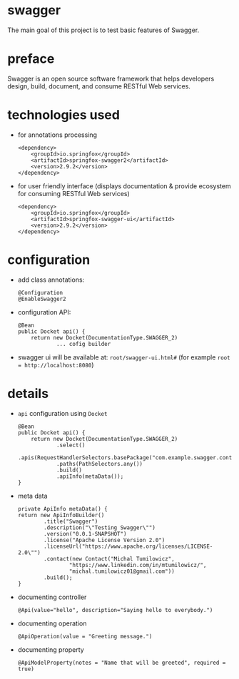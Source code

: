 # swagger
The main goal of this project is to test basic features of Swagger.

# preface
Swagger is an open source software framework that helps developers design, 
build, document, and consume RESTful Web services.

# technologies used

* for annotations processing
    ```
    <dependency>
        <groupId>io.springfox</groupId>
        <artifactId>springfox-swagger2</artifactId>
        <version>2.9.2</version>
    </dependency>
    ```

* for user friendly interface (displays documentation & provide ecosystem
for consuming RESTful Web services)
    ```
    <dependency>
        <groupId>io.springfox</groupId>
        <artifactId>springfox-swagger-ui</artifactId>
        <version>2.9.2</version>
    </dependency>
    ```

# configuration
* add class annotations:
    ```
	@Configuration
	@EnableSwagger2
    ```
    
* configuration API:
    ```
	@Bean
	public Docket api() {
		return new Docket(DocumentationType.SWAGGER_2)
				... cofig builder
    ```
				
* swagger ui will be available at: `root/swagger-ui.html#` (for example
    `root = http://localhost:8080`)
		
# details
* `api` configuration using `Docket`
    ```
    @Bean
	public Docket api() {
		return new Docket(DocumentationType.SWAGGER_2)
				.select()
				.apis(RequestHandlerSelectors.basePackage("com.example.swagger.controller"))
				.paths(PathSelectors.any())
				.build()
				.apiInfo(metaData());
	}
	```

* meta data
    ```
	private ApiInfo metaData() {
    return new ApiInfoBuilder()
            .title("Swagger")
            .description("\"Testing Swagger\"")
            .version("0.0.1-SNAPSHOT")
            .license("Apache License Version 2.0")
            .licenseUrl("https://www.apache.org/licenses/LICENSE-2.0\"")
            .contact(new Contact("Michal Tumilowicz", 
                    "https://www.linkedin.com/in/mtumilowicz/", 
                    "michal.tumilowicz01@gmail.com"))
            .build();
	}
    ```
    
* documenting controller
    ```
	@Api(value="hello", description="Saying hello to everybody.")
	```

* documenting operation
    ```
	@ApiOperation(value = "Greeting message.")
	```
	
* documenting property
    ```
	@ApiModelProperty(notes = "Name that will be greeted", required = true)
    ```